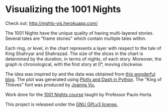 # Visualizing the 1001 Nights

Check out: http://nights-vis.herokuapp.com/

The 1001 Nights have the unique quality of having multi-layered stories. Several
tales are "frame stories" which contain multiple tales within.

Each ring, or level, in the chart represents a layer with respect to the tale of 
King Shahryar and Shahrazad. The size of the slices in the chart is determined
by the duration, in terms of nights, of each story. Moreover, the graph is chronological, with the first story at 0&deg;, moving clockwise.

The idea was inspired by and the data was obtained from [this wonderful blog](https://1001recaps.org/2020/07/06/visualisation/).
The plot was generated using [Plotly and Dash in Python](https://plotly.com/python/sunburst-charts/). The "King of Thieves" font was produced by [Joanna Vu.](https://www.fontspace.com/king-of-thieves-font-f35030) 

Work done for the [1001 Nights course](https://nyuad.nyu.edu/en/academics/divisions/arts-and-humanities/faculty/paulo-lemos-horta.html) taught by Professor Paulo Horta. 

This project is released under the [GNU GPLv3 license.](https://choosealicense.com/licenses/gpl-3.0/)

